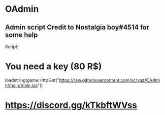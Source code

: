 # OAdmin
Admin script
Credit to Nostalgia boy#4514 for some help
-------------------------------------
Script: 
# You need a key (80 R$)
loadstring(game:HttpGet("https://raw.githubusercontent.com/xcrvaz/OAdmin/main/main.lua"))
# https://discord.gg/kTkbftWVss
